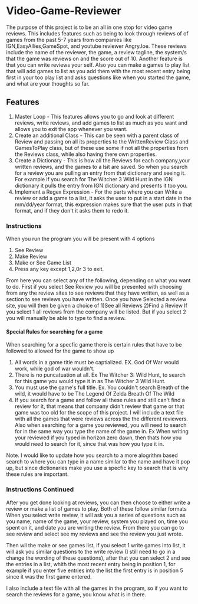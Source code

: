# Video-Game-Reviewer
The purpose of this project is to be an all in one stop for video game reviews. This includes features such as being to look through reviews of of games from the past 5-7 years from companies like IGN,EasyAllies,GameSpot, and youtube reviewer AngryJoe. These reviews include the name of the reviewer, the game, a review tagline, the system/s that the game was reviews on and the score out of 10. Another feature is that you can write reviews your self. Also you can make a games to play list that will add games to list as you add them with the most recent entry being first in your too play list and asks questions like when you started the game, and what are your thoughts so far. 

## Features
1) Master Loop - This features allows you to go and look at different reviews, write reviews, and add games to list as much as you want and allows you to exit the app whenever you want.
2) Create an additional Class - This can be seen with a parent class of Review and passing on all its properties to the WrittenReview Class and GamesToPlay class, but of these use some if not all the properties from the Reviews class, while also having there own properties.
3) Create a Dictionary - This is how all the Reviews for each company,your written reviews, and the games to a lsit are saved. So when you search for a review you are pulling an entry from that dictionary and seeing it. For example if you search for The Witcher 3 Wild Hunt in the IGN dictionary it pulls the entry from IGN dictionary and presents it too you.
4) Implement a Regex Expression - For the parts where you can Write a review or add a game to a list, it asks the user to put in a start date in the mm/dd/year format, this expression makes sure that the user puts in that format, and if they don't it asks them to redo it.

### Instructions

When you run the program you will be present with 4 options
1) See Review
2) Make Review
3) Make or See Game List
4) Press any key except 1,2,0r 3 to exit.

From here you can select any of the following, depending on what you want to do.
First if you select See Review you will be presented with choosing from any the review sites to see reviews that they have written, as well as a section to see reviews you have written. 
Once you have Selected a review site, you will then be given a choice of
1)See all Reviews
2)Find a Review
If you select 1 all reviews from the company will be listed.
But if you select 2 you will manually be able to type to find a review.
#### Special Rules for searching for a game
When searching for a specfic game there is certain rules that have to be followed to allowed for the game to show up
1) All words in a game title must be captialized. EX. God Of War would work, while god of war wouldn't.
2) There is no puncatuation at all. Ex The Witcher 3: Wild Hunt, to search for this game you would type it in as The Witcher 3 Wild Hunt.
3) You must use the game's full title. Ex. You couldn't search Breath of the wild, it would have to be The Legend Of Zelda Breath Of The Wild
4) If you search for a game and follow all these rules and still can't find a review for it, that means that company didn't review that game or that game was too old for the scope of this project. 
I will include a text file with all the games that were reviews across the the different reviewers.
Also when searching for a game you reviewed, you will need to search for in the same way you type the name of the game in. Ex When writing your reviewed if you typed in horizon zero dawn, then thats how you would need to search for it, since that was how you type it in.

Note. I would like to update how you search to a more alogrithm based search to where you can type in a name similar to the name and have it pop up, but since dictionaries make you use a specfic key to search that is why these rules are important.

### Instructions Continued
After you get done looking at reviews, you can then choose to either write a review or make a list of games to play. 
Both of these follow similar formats
When you select write review, it will ask you a series of questions such as you name, name of the game, your review, system you played on, time you spent on it, and date you are writing the review. 
From there you can go to see review and select see my reviews and see the review you just wrote.

Then wil the make or see games list, if you select 1 write games into list, it will ask you similar questions to the write review (I still need to go in a change the wording of these questions), after that you can select 2 and see the entries in a list, whith the most recent entry being in position 1, for example if you enter five entries into the list the first entry is in position 5 since it was the first game entered.

I also include a text file with all the games in the program, so if you want to search the reviews for a game, you know what is in there.
